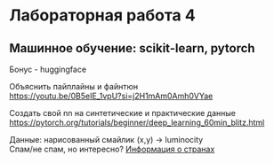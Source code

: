 # Лабораторная работа 4

## Машинное обучение: scikit-learn, pytorch

Бонус - huggingface

Объяснить пайплайны и файнтюн  
https://youtu.be/0B5eIE_1vpU?si=j2H1mAm0Amh0VYae

Создать свой nn на синтетические и практические данные  
https://pytorch.org/tutorials/beginner/deep_learning_60min_blitz.html

Данные:
нарисованный смайлик (x,y) -> luminocity  
Спам/не спам, но интересно?
[Информация о странах](https://github.com/evangambit/JsonOfCounties)